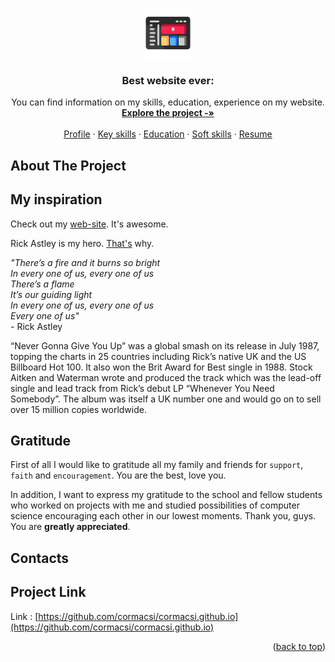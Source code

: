 <a name="readme-top"></a>

<div align="center">
  <a href="https://github.com/othneildrew/Best-README-Template">
    <img src="images/website.png" alt="Logo" width="80" height="80">
  </a>
  <h3 align="center">Best website ever:</h3>
  <p align="center">
    You can find information on my skills, education, experience on my website.
    <br />
    <a href="https://github.com/cormacsi/cormacsi.github.io"><strong>Explore the project -»</strong></a>
    <br />
    <br />
    <a href="https://cormacsi.github.io">Profile</a>
    ·
    <a href="https://cormacsi.github.io/#section-2">Key skills</a>
    ·
    <a href="https://cormacsi.github.io/#section-3">Education</a>
    ·
    <a href="https://cormacsi.github.io/#section-4">Soft skills</a>
    ·
    <a href="https://cormacsi.github.io/#section-5">Resume</a>
  </p>
</div>

## About The Project



## My inspiration

Check out my <a href='https://cormacsi.github.io'>web-site</a>. It's awesome.

Rick Astley is my hero. <a href='https://www.youtube.com/watch?v=dQw4w9WgXcQ'>That's</a> why.

_"There’s a fire and it burns so bright<br>
In every one of us, every one of us<br>
There’s a flame<br>
It’s our guiding light<br>
In every one of us, every one of us<br>
Every one of us"<br>_
                - Rick Astley

“Never Gonna Give You Up” was a global smash on its release in July 1987, topping the charts in 25 countries including Rick’s native UK and the US Billboard Hot 100.  It also won the Brit Award for Best single in 1988. Stock Aitken and Waterman wrote and produced the track which was the lead-off single and lead track from Rick’s debut LP “Whenever You Need Somebody”.  The album was itself a UK number one and would go on to sell over 15 million copies worldwide.

## Gratitude

First of all I would like to gratitude all my family and friends for `support`, `faith` and `encouragement`. You are the best, love you.

In addition, I want to express my gratitude to the school and fellow students who worked on projects with me and studied possibilities of computer science encouraging each other in our lowest moments. Thank you, guys. You are **greatly appreciated**.

## Contacts

## Project Link

Link : [https://github.com/cormacsi/cormacsi.github.io](https://github.com/cormacsi/cormacsi.github.io)

<p align="right">(<a href="#readme-top">back to top</a>)</p>

